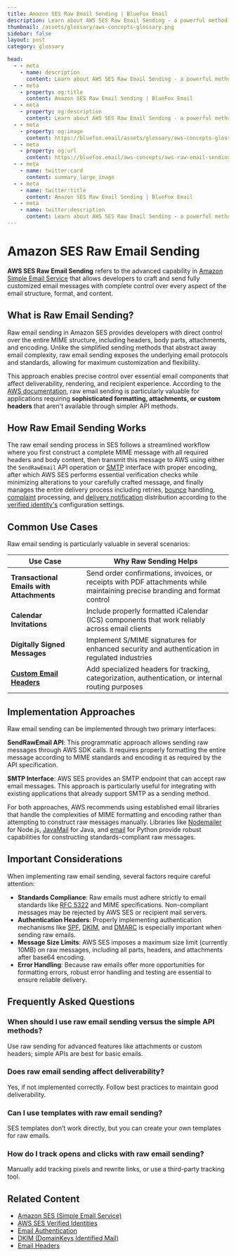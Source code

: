 ```yaml
---
title: Amazon SES Raw Email Sending | BlueFox Email
description: Learn about AWS SES Raw Email Sending - a powerful method for sending customized emails with complete control over email format and content.
thumbnail: /assets/glossary/aws-concepts-glossary.png
sidebar: false
layout: post
category: glossary

head:
  - - meta
    - name: description
      content: Learn about AWS SES Raw Email Sending - a powerful method for sending customized emails with complete control over email format and content.
  - - meta
    - property: og:title
      content: Amazon SES Raw Email Sending | BlueFox Email
  - - meta
    - property: og:description
      content: Learn about AWS SES Raw Email Sending - a powerful method for sending customized emails with complete control over email format and content.
  - - meta
    - property: og:image
      content: https://bluefox.email/assets/glossary/aws-concepts-glossary.png
  - - meta
    - property: og:url
      content: https://bluefox.email/aws-concepts/aws-raw-email-sending
  - - meta
    - name: twitter:card
      content: summary_large_image
  - - meta
    - name: twitter:title
      content: Amazon SES Raw Email Sending | BlueFox Email
  - - meta
    - name: twitter:description
      content: Learn about AWS SES Raw Email Sending - a powerful method for sending customized emails with complete control over email format and content.
---
```


# Amazon SES Raw Email Sending

**AWS SES Raw Email Sending** refers to the advanced capability in [Amazon Simple Email Service](/aws-concepts/ses) that allows developers to craft and send fully customized email messages with complete control over every aspect of the email structure, format, and content.

## What is Raw Email Sending?

Raw email sending in Amazon SES provides developers with direct control over the entire MIME structure, including headers, body parts, attachments, and encoding. Unlike the simplified sending methods that abstract away email complexity, raw email sending exposes the underlying email protocols and standards, allowing for maximum customization and flexibility.

This approach enables precise control over essential email components that affect deliverability, rendering, and recipient experience. According to the [AWS documentation](https://docs.aws.amazon.com/ses/latest/dg/send-email-raw.html), raw email sending is particularly valuable for applications requiring **sophisticated formatting, attachments, or custom headers** that aren't available through simpler API methods.

## How Raw Email Sending Works

The raw email sending process in SES follows a streamlined workflow where you first construct a complete MIME message with all required headers and body content, then transmit this message to AWS using either the `SendRawEmail` API operation or [SMTP](/email-sending-concepts/smtp.md) interface with proper encoding, after which AWS SES performs essential verification checks while minimizing alterations to your carefully crafted message, and finally manages the entire delivery process including retries, [bounce](/email-sending-concepts/bounces) handling, [complaint](/email-sending-concepts/complaints) processing, and [delivery notification](/aws-concepts/ses-delivery-notifications) distribution according to the [verified identity's](/aws-concepts/ses-verified-identity.md) configuration settings.

## Common Use Cases

Raw email sending is particularly valuable in several scenarios:

| Use Case | Why Raw Sending Helps |
|----------|------------------------|
| **Transactional Emails with Attachments** | Send order confirmations, invoices, or receipts with PDF attachments while maintaining precise branding and format control |
| **Calendar Invitations** | Include properly formatted iCalendar (ICS) components that work reliably across email clients |
| **Digitally Signed Messages** | Implement S/MIME signatures for enhanced security and authentication in regulated industries |
| **[Custom Email Headers](/email-sending-concepts/email-headers)** | Add specialized headers for tracking, categorization, authentication, or internal routing purposes |

## Implementation Approaches

Raw email sending can be implemented through two primary interfaces:

**SendRawEmail API**: This programmatic approach allows sending raw messages through AWS SDK calls. It requires properly formatting the entire message according to MIME standards and encoding it as required by the API specification.

**SMTP Interface**: AWS SES provides an SMTP endpoint that can accept raw email messages. This approach is particularly useful for integrating with existing applications that already support SMTP as a sending method.

For both approaches, AWS recommends using established email libraries that handle the complexities of MIME formatting and encoding rather than attempting to construct raw messages manually. Libraries like [Nodemailer](https://nodemailer.com/) for Node.js, [JavaMail](https://javaee.github.io/javamail/) for Java, and [email](https://docs.python.org/3/library/email.html) for Python provide robust capabilities for constructing standards-compliant raw messages.

## Important Considerations

When implementing raw email sending, several factors require careful attention:

- **Standards Compliance**: Raw emails must adhere strictly to email standards like [RFC 5322](https://www.rfc-editor.org/rfc/rfc5322) and MIME specifications. Non-compliant messages may be rejected by AWS SES or recipient mail servers.
- **Authentication Headers**: Properly implementing authentication mechanisms like [SPF](/email-sending-concepts/spf), [DKIM](/email-sending-concepts/dkim), and [DMARC](/email-sending-concepts/dmarc) is especially important when sending raw emails.
- **Message Size Limits**: AWS SES imposes a maximum size limit (currently 10MB) on raw messages, including all parts, headers, and attachments after base64 encoding.
- **Error Handling**: Because raw emails offer more opportunities for formatting errors, robust error handling and testing are essential to ensure reliable delivery.

## Frequently Asked Questions

### When should I use raw email sending versus the simple API methods?
Use raw sending for advanced features like attachments or custom headers; simple APIs are best for basic emails.

### Does raw email sending affect deliverability?
Yes, if not implemented correctly. Follow best practices to maintain good deliverability.

### Can I use templates with raw email sending?
SES templates don’t work directly, but you can create your own templates for raw emails.

### How do I track opens and clicks with raw email sending?
Manually add tracking pixels and rewrite links, or use a third-party tracking tool.

## Related Content

- [Amazon SES (Simple Email Service)](/aws-concepts/ses)
- [AWS SES Verified Identities](/aws-concepts/ses-verified-identity.md)
- [Email Authentication](/email-sending-concepts/email-authentication)
- [DKIM (DomainKeys Identified Mail)](/email-sending-concepts/dkim)
- [Email Headers](/email-sending-concepts/email-headers)

<GlossaryCTA />
